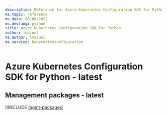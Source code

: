 ```yaml
---
description: Reference for Azure Kubernetes Configuration SDK for Python
ms.topic: reference
ms.data: 08/08/2022
ms.devlang: python
title: Azure Kubernetes Configuration SDK for Python
author: lmazuel
ms.author: lmazuel
ms.service: kubernetesconfiguration
---
```

# Azure Kubernetes Configuration SDK for Python - latest

## Management packages - latest
[!INCLUDE [mgmt-packages](kubernetes-configuration-mgmt-index.md)]